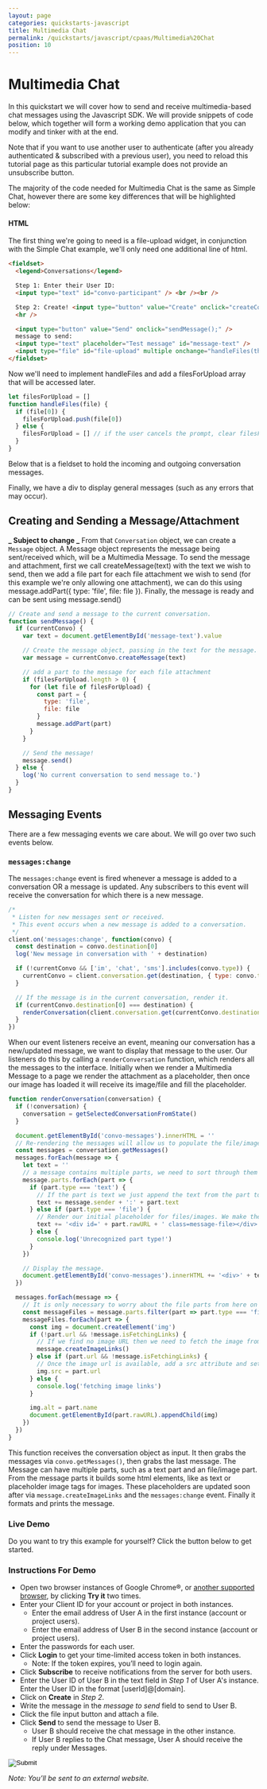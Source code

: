 ```yaml
---
layout: page
categories: quickstarts-javascript
title: Multimedia Chat
permalink: /quickstarts/javascript/cpaas/Multimedia%20Chat
position: 10
---
```


# Multimedia Chat

In this quickstart we will cover how to send and receive multimedia-based chat messages using the Javascript SDK. We will provide snippets of code below, which together will form a working demo application that you can modify and tinker with at the end.

Note that if you want to use another user to authenticate (after you already authenticated & subscribed with a previous user), you need to reload this tutorial page as this particular tutorial example does not provide an unsubscribe button.

The majority of the code needed for Multimedia Chat is the same as Simple Chat, however there are some key differences that will be highlighted below:

#### HTML

The first thing we're going to need is a file-upload widget, in conjunction with the Simple Chat example, we'll only need one additional line of html.

```html
<fieldset>
  <legend>Conversations</legend>

  Step 1: Enter their User ID:
  <input type="text" id="convo-participant" /> <br /><br />

  Step 2: Create! <input type="button" value="Create" onclick="createConvo();" /> <br />
  <hr />

  <input type="button" value="Send" onclick="sendMessage();" />
  message to send:
  <input type="text" placeholder="Test message" id="message-text" />
  <input type="file" id="file-upload" multiple onchange="handleFiles(this.files)" value="Upload File" />
</fieldset>
```

Now we'll need to implement handleFiles and add a filesForUpload array that will be accessed later.

```javascript
let filesForUpload = []
function handleFiles(file) {
  if (file[0]) {
    filesForUpload.push(file[0])
  } else {
    filesForUpload = [] // if the user cancels the prompt, clear filesForUpload
  }
}
```

Below that is a fieldset to hold the incoming and outgoing conversation messages.

Finally, we have a div to display general messages (such as any errors that may occur).

## Creating and Sending a Message/Attachment

**_ Subject to change _**
From that `Conversation` object, we can create a `Message` object. A Message object represents the message being sent/received which, will be a Multimedia Message. To send the message and attachment, first we call createMessage(text) with the text we wish to send, then we add a file part for each file attachment we wish to send (for this example we're only allowing one attachment), we can do this using message.addPart({ type: 'file', file: file }). Finally, the message is ready and can be sent using message.send()

```javascript
// Create and send a message to the current conversation.
function sendMessage() {
  if (currentConvo) {
    var text = document.getElementById('message-text').value

    // Create the message object, passing in the text for the message.
    var message = currentConvo.createMessage(text)

    // add a part to the message for each file attachment
    if (filesForUpload.length > 0) {
      for (let file of filesForUpload) {
        const part = {
          type: 'file',
          file: file
        }
        message.addPart(part)
      }
    }

    // Send the message!
    message.send()
  } else {
    log('No current conversation to send message to.')
  }
}
```

## Messaging Events

There are a few messaging events we care about. We will go over two such events below.

### `messages:change`

The `messages:change` event is fired whenever a message is added to a conversation OR a message is updated. Any subscribers to this event will receive the conversation for which there is a new message.

```javascript
/*
 * Listen for new messages sent or received.
 * This event occurs when a new message is added to a conversation.
 */
client.on('messages:change', function(convo) {
  const destination = convo.destination[0]
  log('New message in conversation with ' + destination)

  if (!currentConvo && ['im', 'chat', 'sms'].includes(convo.type)) {
    currentConvo = client.conversation.get(destination, { type: convo.type })
  }

  // If the message is in the current conversation, render it.
  if (currentConvo.destination[0] === destination) {
    renderConversation(client.conversation.get(currentConvo.destination, { type: convo.type }))
  }
})
```

When our event listeners receive an event, meaning our conversation has a new/updated message, we want to display that message to the user. Our listeners do this by calling a `renderConversation` function, which renders all the messages to the interface. Initially when we render a Multimedia Message to a page we render the attachment as a placeholder, then once our image has loaded it will receive its image/file and fill the placeholder.

```javascript
function renderConversation(conversation) {
  if (!conversation) {
    conversation = getSelectedConversationFromState()
  }

  document.getElementById('convo-messages').innerHTML = ''
  // Re-rendering the messages will allow us to populate the file/image placeholder
  const messages = conversation.getMessages()
  messages.forEach(message => {
    let text = ''
    // a message contains multiple parts, we need to sort through them and act accordingly
    message.parts.forEach(part => {
      if (part.type === 'text') {
        // If the part is text we just append the text from the part to the interface
        text += message.sender + ':' + part.text
      } else if (part.type === 'file') {
        // Render our initial placeholder for files/images. We make the id = part.url for easy lookups later
        text += '<div id=' + part.rawURL + ' class=message-file></div>'
      } else {
        console.log('Unrecognized part type!')
      }
    })

    // Display the message.
    document.getElementById('convo-messages').innerHTML += '<div>' + text + '</div>'
  })

  messages.forEach(message => {
    // It is only necessary to worry about the file parts from here on
    const messageFiles = message.parts.filter(part => part.type === 'file')
    messageFiles.forEach(part => {
      const img = document.createElement('img')
      if (!part.url && !message.isFetchingLinks) {
        // If we find no image URL then we need to fetch the image from the API
        message.createImageLinks()
      } else if (part.url && !message.isFetchingLinks) {
        // Once the image url is available, add a src attribute and set it to the URL
        img.src = part.url
      } else {
        console.log('fetching image links')
      }

      img.alt = part.name
      document.getElementById(part.rawURL).appendChild(img)
    })
  })
}
```

This function receives the conversation object as input. It then grabs the messages via `convo.getMessages()`, then grabs the last message. The Message can have multiple parts, such as a text part and an file/image part. From the message parts it builds some html elements, like as text or placeholder image tags for images. These placeholders are updated soon after via `message.createImageLinks` and the `messages:change` event. Finally it formats and prints the message.

### Live Demo

Do you want to try this example for yourself? Click the button below to get started.

### Instructions For Demo

- Open two browser instances of Google Chrome®, or [another supported browser](get-started), by clicking **Try it** two times.
- Enter your Client ID for your account or project in both instances.
  - Enter the email address of User A in the first instance (account or project users).
  - Enter the email address of User B in the second instance (account or project users).
- Enter the passwords for each user.
- Click **Login** to get your time-limited access token in both instances.
  - Note: If the token expires, you’ll need to login again.
- Click **Subscribe** to receive notifications from the server for both users.
- Enter the User ID of User B in the text field in _Step 1_ of User A's instance. Enter the User ID in the format [userId]@[domain].
- Click on **Create** in _Step 2_.
- Write the message in the _message to send_ field to send to User B.
- Click the file input button and attach a file.
- Click **Send** to send the message to User B.
  - User B should receive the chat message in the other instance.
  - If User B replies to the Chat message, User A should receive the reply under Messages.

<form action="https://codepen.io/pen/define" method="POST" target="_blank" class="codepen-form"><input type="hidden" name="data" value=' {&quot;js&quot;:&quot;/**\n * Javascript SDK Multimedia Chat Demo\n */\n\nconst client = Kandy.create({\n  subscription: {\n    expires: 3600\n  },\n  // Required: Server connection configs.\n  authentication: {\n    // Required: Server connection configs.\n    server: {\n      base: &apos;$KANDYFQDN$&apos;\n    },\n    clientCorrelator: &apos;sampleCorrelator&apos;\n  }\n})\n\nconst cpaasAuthUrl = &apos;https://$KANDYFQDN$/cpaas/auth/v1/token&apos;\n\n/**\n * Creates a form body from an dictionary\n */\nfunction createFormBody(paramsObject) {\n  const keyValuePairs = Object.entries(paramsObject).map(\n    ([key, value]) => encodeURIComponent(key) + &apos;=&apos; + encodeURIComponent(value)\n  )\n  return keyValuePairs.join(&apos;&&apos;)\n}\n/**\n * Gets the tokens necessary for authentication to $KANDY$\n */\nasync function getTokens({ clientId, username, password }) {\n  const formBody = createFormBody({\n    client_id: clientId,\n    username,\n    password,\n    grant_type: &apos;password&apos;,\n    scope: &apos;openid&apos;\n  })\n\n  // POST a request to create a new authentication access token.\n  const fetchResult = await fetch(cpaasAuthUrl, {\n    method: &apos;POST&apos;,\n    headers: {\n      &apos;Content-Type&apos;: &apos;application/x-www-form-urlencoded&apos;\n    },\n    body: formBody\n  })\n\n  // Parse the result of the fetch as a JSON format.\n  const data = await fetchResult.json()\n\n  return { accessToken: data.access_token, idToken: data.id_token, expiresIn: data.expires_in }\n}\n\nasync function login() {\n  const clientId = document.getElementById(&apos;clientId&apos;).value\n  const userEmail = document.getElementById(&apos;userEmail&apos;).value\n  const password = document.getElementById(&apos;password&apos;).value\n\n  try {\n    const { accessToken, idToken, expiresIn } = await getTokens({ clientId, username: userEmail, password })\n    client.setTokens({ accessToken, idToken })\n    log(&apos;Successfully logged in as &apos; + userEmail + &apos;. Your access token will expire in &apos; + expiresIn / 60 + &apos; minutes&apos;)\n  } catch (error) {\n    log(&apos;Error: Failed to get authentication tokens. Error: &apos; + error)\n  }\n}\n\nfunction subscribe() {\n  const services = [&apos;chat&apos;]\n  const subscriptionType = &apos;websocket&apos;\n  client.services.subscribe(services, subscriptionType)\n}\n\nclient.on(&apos;subscription:change&apos;, function() {\n  if (\n    client.services.getSubscriptions().isPending === false &&\n    client.services.getSubscriptions().subscribed.length > 0\n  ) {\n    log(&apos;Successfully subscribed&apos;)\n  }\n})\n\nclient.on(&apos;subscription:error&apos;, function(params) {\n  log(&apos;Unable to subscribe. Error: &apos; + params.error.message)\n})\n\nlet filesForUpload = []\nfunction handleFiles(file) {\n  if (file[0]) {\n    filesForUpload.push(file[0])\n  } else {\n    filesForUpload = [] // if the user cancels the prompt, clear filesForUpload\n  }\n}\n\n// Utility function for appending messages to the message div.\nfunction log(message) {\n  // Wrap message in textNode to guarantee that it is a string\n  // https://stackoverflow.com/questions/476821/is-a-dom-text-node-guaranteed-to-not-be-interpreted-as-html\n  const textNode = document.createTextNode(message)\n  const divContainer = document.createElement(&apos;div&apos;)\n  divContainer.appendChild(textNode)\n  document.getElementById(&apos;messages&apos;).appendChild(divContainer)\n}\n\n/*\n *  Multimedia Chat functionality.\n */\n\n// We will only track one conversation in this demo.\nvar currentConvo\n\n// Create a new conversation with another user.\nfunction createConvo() {\n  const participant = document.getElementById(&apos;convo-participant&apos;).value\n\n  // Pass in the full username of a user to create a conversation with them.\n  currentConvo = client.conversation.create([participant], { type: &apos;chat&apos; })\n\n  log(&apos;Conversation created with: &apos; + participant)\n}\n\n// Create and send a message to the current conversation.\nfunction sendMessage() {\n  if (currentConvo) {\n    var text = document.getElementById(&apos;message-text&apos;).value\n\n    // Create the message object, passing in the text for the message.\n    var message = currentConvo.createMessage(text)\n\n    // add a part to the message for each file attachment\n    if (filesForUpload.length > 0) {\n      for (let file of filesForUpload) {\n        const part = {\n          type: &apos;file&apos;,\n          file: file\n        }\n        message.addPart(part)\n      }\n    }\n\n    // Send the message!\n    message.send()\n  } else {\n    log(&apos;No current conversation to send message to.&apos;)\n  }\n}\n\n/*\n * Listen for new messages sent or received.\n * This event occurs when a new message is added to a conversation.\n */\nclient.on(&apos;messages:change&apos;, function(convo) {\n  const destination = convo.destination[0]\n  log(&apos;New message in conversation with &apos; + destination)\n\n  if (!currentConvo && [&apos;im&apos;, &apos;chat&apos;, &apos;sms&apos;].includes(convo.type)) {\n    currentConvo = client.conversation.get(destination, { type: convo.type })\n  }\n\n  // If the message is in the current conversation, render it.\n  if (currentConvo.destination[0] === destination) {\n    renderConversation(client.conversation.get(currentConvo.destination, { type: convo.type }))\n  }\n})\n\nfunction renderConversation(conversation) {\n  if (!conversation) {\n    conversation = getSelectedConversationFromState()\n  }\n\n  document.getElementById(&apos;convo-messages&apos;).innerHTML = &apos;&apos;\n  // Re-rendering the messages will allow us to populate the file/image placeholder\n  const messages = conversation.getMessages()\n  messages.forEach(message => {\n    let text = &apos;&apos;\n    // a message contains multiple parts, we need to sort through them and act accordingly\n    message.parts.forEach(part => {\n      if (part.type === &apos;text&apos;) {\n        // If the part is text we just append the text from the part to the interface\n        text += message.sender + &apos;:&apos; + part.text\n      } else if (part.type === &apos;file&apos;) {\n        // Render our initial placeholder for files/images. We make the id = part.url for easy lookups later\n        text += &apos;<div id=&apos; + part.rawURL + &apos; class=message-file></div>&apos;\n      } else {\n        console.log(&apos;Unrecognized part type!&apos;)\n      }\n    })\n\n    // Display the message.\n    document.getElementById(&apos;convo-messages&apos;).innerHTML += &apos;<div>&apos; + text + &apos;</div>&apos;\n  })\n\n  messages.forEach(message => {\n    // It is only necessary to worry about the file parts from here on\n    const messageFiles = message.parts.filter(part => part.type === &apos;file&apos;)\n    messageFiles.forEach(part => {\n      const img = document.createElement(&apos;img&apos;)\n      if (!part.url && !message.isFetchingLinks) {\n        // If we find no image URL then we need to fetch the image from the API\n        message.createImageLinks()\n      } else if (part.url && !message.isFetchingLinks) {\n        // Once the image url is available, add a src attribute and set it to the URL\n        img.src = part.url\n      } else {\n        console.log(&apos;fetching image links&apos;)\n      }\n\n      img.alt = part.name\n      document.getElementById(part.rawURL).appendChild(img)\n    })\n  })\n}\n\n&quot;,&quot;html&quot;:&quot;<fieldset>\n  <legend>Authenticate using your account information</legend>\n  Client ID: <input type=\&quot;text\&quot; id=\&quot;clientId\&quot; /> Email\n  <input type=\&quot;text\&quot; id=\&quot;userEmail\&quot; placeholder=\&quot;Email\&quot; /> Password: <input type=\&quot;password\&quot; id=\&quot;password\&quot; />\n  <input type=\&quot;button\&quot; value=\&quot;Login\&quot; onclick=\&quot;login();\&quot; />\n</fieldset>\n<fieldset>\n  <legend>Subscribe to Chat Service on Websocket Channel</legend>\n  <input type=\&quot;button\&quot; value=\&quot;Subscribe\&quot; onclick=\&quot;subscribe();\&quot; />\n</fieldset>\n\n<fieldset>\n  <legend>Conversations</legend>\n\n  Step 1: Enter their User ID:\n  <input type=\&quot;text\&quot; id=\&quot;convo-participant\&quot; /> <br /><br />\n\n  Step 2: Create! <input type=\&quot;button\&quot; value=\&quot;Create\&quot; onclick=\&quot;createConvo();\&quot; /> <br />\n  <hr />\n\n  <input type=\&quot;button\&quot; value=\&quot;Send\&quot; onclick=\&quot;sendMessage();\&quot; />\n  message to send:\n  <input type=\&quot;text\&quot; placeholder=\&quot;Test message\&quot; id=\&quot;message-text\&quot; />\n  <input type=\&quot;file\&quot; id=\&quot;file-upload\&quot; multiple onchange=\&quot;handleFiles(this.files)\&quot; value=\&quot;Upload File\&quot; />\n</fieldset>\n\n<fieldset>\n  <legend>Messages</legend>\n  <div id=\&quot;convo-messages\&quot;></div>\n</fieldset>\n\n<div id=\&quot;messages\&quot;></div>\n\n&quot;,&quot;css&quot;:&quot;&quot;,&quot;title&quot;:&quot;Javascript SDK Multimedia Chat Demo&quot;,&quot;editors&quot;:&quot;101&quot;,&quot;js_external&quot;:&quot;https://cdn.jsdelivr.net/gh/Kandy-IO/kandy-cpaas-js-sdk@397/dist/kandy.js&quot;} '><input type="image" src="./TryItOn-CodePen.png"></form>

_Note: You’ll be sent to an external website._

